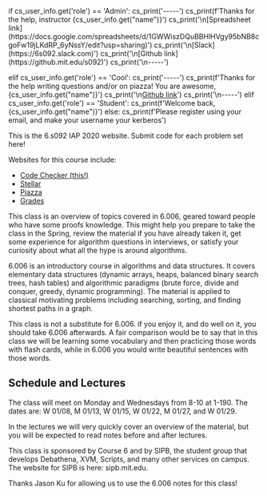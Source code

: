 <python>
if cs_user_info.get('role') == 'Admin':
    cs_print('-----')
    cs_print(f'Thanks for the help, instructor {cs_user_info.get("name")}')
    cs_print('\n[Spreadsheet link](https://docs.google.com/spreadsheets/d/1GWWiszDQuBBHlHVgy95bNB8cgoFw19jLKdRP_6yNssY/edit?usp=sharing)')
    cs_print('\n[Slack](https://6s092.slack.com)')
    cs_print('\n[Github link](https://github.mit.edu/s092)')
    cs_print('\n-----')

elif cs_user_info.get('role') == 'Cool':
    cs_print('-----')
    cs_print(f'Thanks for the help writing questions and/or on piazza! You are awesome, {cs_user_info.get("name")}')
    cs_print('\n[Github link](https://github.mit.edu/s092)')
    cs_print('\n-----')
elif cs_user_info.get('role') == 'Student':
    cs_print(f'Welcome back, {cs_user_info.get("name")}')
else:
    cs_print(f'Please register using your email, and make your username your kerberos')



</python>

This is the 6.s092 IAP 2020 website. 
Submit code for each problem set here!

Websites for this course include:


* [Code Checker (this!)](#)
* [Stellar](http://stellar.mit.edu/S/course/6/ia20/6.S092/)
* [Piazza](https://piazza.com/mit/other/6s092)
* [Grades](https://s092.xvm.mit.edu/IAP20/grades)


This class is an overview of topics covered in 6.006, geared toward people who have some proofs knowledge. This might help you prepare to take the class in the Spring, review the material if you have already taken it, get some experience for algorithm questions in interviews, or satisfy your curiosity about what all the hype is around algorithms. 

6.006 is an introductory course in algorithms and data structures. It covers
elementary data structures (dynamic arrays, heaps, balanced binary search trees,
hash tables) and algorithmic paradigms (brute force, divide and conquer, greedy,
dynamic programming). The material is applied to classical motivating problems
including searching, sorting, and finding shortest paths in a graph.

This class is not a substitute for 6.006. if you enjoy it, and do well on it, you should take 6.006 afterwards.  A fair comparison would be to say that in this class we will be learning some vocabulary and then practicing those words with flash cards, while in 6.006 you would write beautiful sentences with those words. 

## Schedule and Lectures

The class will meet on Monday and Wednesdays from 8-10 at 1-190. The dates are: W 01/08, M 01/13, W 01/15, W 01/22, M 01/27, and W 01/29.

In the lectures we will very quickly cover an overview of the material, but you will be expected to read notes before and after lectures.




This class is sponsored by Course 6 and by SIPB, the student group that develops Debathena, XVM, Scripts, and many other services on campus. The website for SIPB is here: sipb.mit.edu.

Thanks Jason Ku for allowing us to use the 6.006 notes for this class! 

<!--
Hello.  This is the main page.  Maybe it has a calendar, or weekly
announcements, and links to assignments.

And now I have modified the page.

<python>
print(cs_username)
</python>
-->
